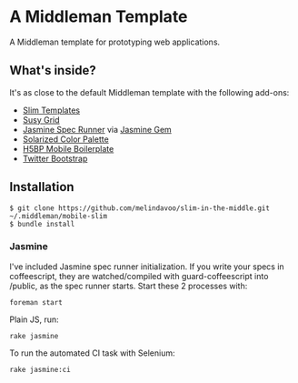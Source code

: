 # A Middleman Template

A Middleman template for prototyping web applications. 

## What's inside?
It's as close to the default Middleman template with the following add-ons:

* [Slim Templates](www.slim-lang.com)
* [Susy Grid](susy.oddbird.net)
* [Jasmine Spec Runner](http://github.com/pivotal/jasmine) via [Jasmine Gem](https://github.com/pivotal/jasmine-gem)
* [Solarized Color Palette](http://ethanschoonover.com/solarized)
* [H5BP Mobile Boilerplate](http://html5boilerplate.com/mobile/)
* [Twitter Bootstrap](http://twitter.github.io/bootstrap/)

## Installation

    $ git clone https://github.com/melindavoo/slim-in-the-middle.git ~/.middleman/mobile-slim
    $ bundle install

### Jasmine
I've included Jasmine spec runner initialization.
If you write your specs in coffeescript, they are watched/compiled with guard-coffeescript into /public, as the spec runner starts. Start these 2 processes with:

    foreman start

Plain JS, run:

    rake jasmine

To run the automated CI task with Selenium:

    rake jasmine:ci

